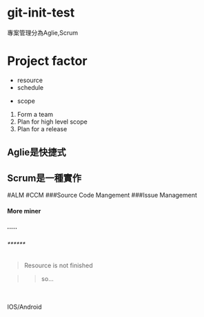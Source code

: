 git-init-test
=============

專案管理分為Aglie,Scrum

# Project factor

* resource
* schedule
+ scope

1. Form a team
2. Plan for high level scope
2. Plan for a release



Aglie是快捷式
--------------

Scrum是一種實作
--------------

#ALM
#CCM
###Source Code Mangement
###Issue Management
#### More miner
##### .....
###### ******

> Resource is not finished

>> so...

<br/>
<br/>
IOS/Android
